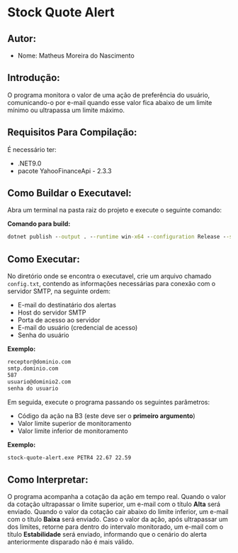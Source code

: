 # Stock Quote Alert

## Autor:
  - Nome: Matheus Moreira do Nascimento

## Introdução:

O programa monitora o valor de uma ação de preferência do usuário, comunicando-o por e-mail quando esse valor fica abaixo de um limite mínimo ou ultrapassa um limite máximo.

## Requisitos Para Compilação:

É necessário ter:
- .NET9.0
- pacote YahooFinanceApi - 2.3.3

## Como Buildar o Executavel:

Abra um terminal na pasta raiz do projeto e execute o seguinte comando:

**Comando para build:**
```cmd
dotnet publish --output . --runtime win-x64 --configuration Release --self-contained true -p:AssemblyName=stock-quote-alert -p:PublishSingleFile=true -p:DebugType=None
```
## Como Executar:

No diretório onde se encontra o executavel, crie um arquivo chamado `config.txt`, contendo as informações necessárias para conexão com o servidor SMTP, na seguinte ordem:
- E-mail do destinatário dos alertas
- Host do servidor SMTP
- Porta de acesso ao servidor
- E-mail do usuário (credencial de acesso)
- Senha do usuário

**Exemplo:**
```txt
receptor@dominio.com
smtp.dominio.com
587
usuario@dominio2.com
senha do usuario
```

Em seguida, execute o programa passando os seguintes parâmetros:
- Código da ação na B3 (este deve ser o **primeiro argumento**)
- Valor limite superior de monitoramento
- Valor limite inferior de monitoramento

**Exemplo:**
```cmd
stock-quote-alert.exe PETR4 22.67 22.59
```

## Como Interpretar:

O programa acompanha a cotação da ação em tempo real. Quando o valor da cotação ultrapassar o limite superior, um e-mail com o título **Alta** será enviado. Quando o valor da cotação cair abaixo do limite inferior, um e-mail com o título **Baixa** será enviado. Caso o valor da ação, após ultrapassar um dos limites, retorne para dentro do intervalo monitorado, um e-mail com o título **Estabilidade** será enviado, informando que o cenário do alerta anteriormente disparado não é mais válido.
